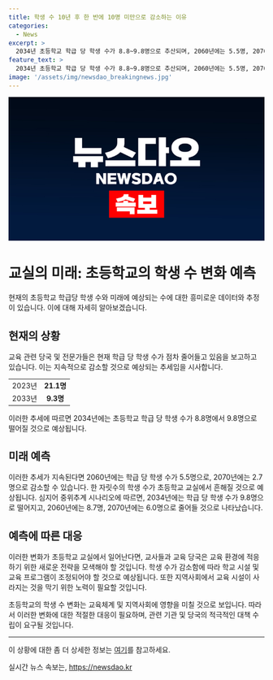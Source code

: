 ```yaml
---
title: 학생 수 10년 후 한 반에 10명 미만으로 감소하는 이유
categories:
  - News
excerpt: >
  2034년 초등학교 학급 당 학생 수가 8.8~9.8명으로 추산되며, 2060년에는 5.5명, 2070년에는 2.7명으로 내려갈 수 있다는 분석이 나왔다. 이에 대한 우려와 함께, 학생 수 감소로 가장 피해보는 지역에 대한 우려도 나왔다. 해당 내용은 홍인기 좋은교사운동 초등정책팀장이 발표한 통계청 데이터를 기반으로 한 내용이다.
feature_text: >
  2034년 초등학교 학급 당 학생 수가 8.8~9.8명으로 추산되며, 2060년에는 5.5명, 2070년에는 2.7명으로 내려갈 수 있다는 분석이 나왔다. 이에 대한 우려와 함께, 학생 수 감소로 가장 피해보는 지역에 대한 우려도 나왔다. 해당 내용은 홍인기 좋은교사운동 초등정책팀장이 발표한 통계청 데이터를 기반으로 한 내용이다.
image: '/assets/img/newsdao_breakingnews.jpg'
---
```


<p><img src="/assets/img/newsdao_breakingnews.jpg" alt="koreaapp 속보" /></p>

<h1>교실의 미래: 초등학교의 학생 수 변화 예측</h1>

<p data-ke-size="size16">현재의 초등학교 학급당 학생 수와 미래에 예상되는 수에 대한 흥미로운 데이터와 추정이 있습니다. 이에 대해 자세히 알아보겠습니다.</p>

<h2>현재의 상황</h2>

<p data-ke-size="size16">교육 관련 당국 및 전문가들은 현재 학급 당 학생 수가 점차 줄어들고 있음을 보고하고 있습니다. 이는 지속적으로 감소할 것으로 예상되는 추세임을 시사합니다.</p>

<table>
  <tr>
    <td style="text-align: center; height: 17px;">2023년</td>
    <td style="text-align: center; height: 17px;"><b>21.1명</b></td>
  </tr>
  <tr>
    <td style="text-align: center; height: 17px;">2033년</td>
    <td style="text-align: center; height: 17px;"><b>9.3명</b></td>
  </tr>
</table>

<p data-ke-size="size16">이러한 추세에 따르면 2034년에는 초등학교 학급 당 학생 수가 8.8명에서 9.8명으로 떨어질 것으로 예상됩니다.</p>

<h2>미래 예측</h2>

<p data-ke-size="size16">이러한 추세가 지속된다면 2060년에는 학급 당 학생 수가 5.5명으로, 2070년에는 2.7명으로 감소할 수 있습니다. 한 자릿수의 학생 수가 초등학교 교실에서 흔해질 것으로 예상됩니다. 심지어 중위추계 시나리오에 따르면, 2034년에는 학급 당 학생 수가 9.8명으로 떨어지고, 2060년에는 8.7명, 2070년에는 6.0명으로 줄어들 것으로 나타났습니다.</p>

<h2>예측에 따른 대응</h2>

<p data-ke-size="size16">이러한 변화가 초등학교 교실에서 일어난다면, 교사들과 교육 당국은 교육 환경에 적응하기 위한 새로운 전략을 모색해야 할 것입니다. 학생 수가 감소함에 따라 학교 시설 및 교육 프로그램이 조정되어야 할 것으로 예상됩니다. 또한 지역사회에서 교육 시설이 사라지는 것을 막기 위한 노력이 필요할 것입니다.</p>

<p data-ke-size="size16">초등학교의 학생 수 변화는 교육체계 및 지역사회에 영향을 미칠 것으로 보입니다. 따라서 이러한 변화에 대한 적절한 대응이 필요하며, 관련 기관 및 당국의 적극적인 대책 수립이 요구될 것입니다.</p>

<hr>

<p data-ke-size="size16">이 상황에 대한 좀 더 상세한 정보는 <a href="https://www.google.com" target="_blank" rel="noopener">여기</a>를 참고하세요.</p>
실시간 뉴스 속보는, <a href="https://newsdao.kr" rel="dofollow">https://newsdao.kr</a>


